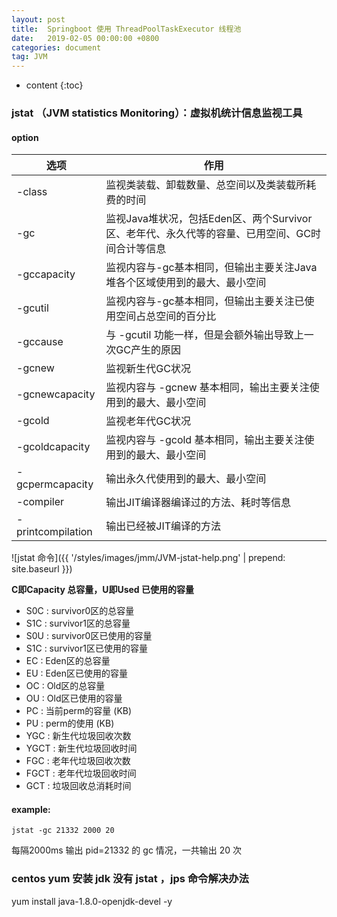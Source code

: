 ```yaml
---
layout: post
title:  Springboot 使用 ThreadPoolTaskExecutor 线程池
date:   2019-02-05 00:00:00 +0800
categories: document
tag: JVM
---
```


* content
{:toc}


### jstat （JVM statistics Monitoring）：虚拟机统计信息监视工具

#### option
选项 | 作用
--- | ---
-class | 监视类装载、卸载数量、总空间以及类装载所耗费的时间
-gc | 监视Java堆状况，包括Eden区、两个Survivor区、老年代、永久代等的容量、已用空间、GC时间合计等信息 
-gccapacity | 监视内容与-gc基本相同，但输出主要关注Java堆各个区域使用到的最大、最小空间 
-gcutil | 监视内容与-gc基本相同，但输出主要关注已使用空间占总空间的百分比
-gccause | 与 -gcutil 功能一样，但是会额外输出导致上一次GC产生的原因
-gcnew | 监视新生代GC状况
-gcnewcapacity | 监视内容与 -gcnew 基本相同，输出主要关注使用到的最大、最小空间
-gcold  | 监视老年代GC状况
-gcoldcapacity | 监视内容与 -gcold 基本相同，输出主要关注使用到的最大、最小空间
-gcpermcapacity | 输出永久代使用到的最大、最小空间
-compiler | 输出JIT编译器编译过的方法、耗时等信息 
-printcompilation | 输出已经被JIT编译的方法 

![jstat 命令]({{ '/styles/images/jmm/JVM-jstat-help.png' | prepend: site.baseurl  }})


**C即Capacity 总容量，U即Used 已使用的容量**
* S0C : survivor0区的总容量
* S1C : survivor1区的总容量
* S0U : survivor0区已使用的容量
* S1C : survivor1区已使用的容量
* EC : Eden区的总容量
* EU : Eden区已使用的容量
* OC : Old区的总容量
* OU : Old区已使用的容量
* PC : 当前perm的容量 (KB)
* PU : perm的使用 (KB)
* YGC : 新生代垃圾回收次数
* YGCT : 新生代垃圾回收时间
* FGC : 老年代垃圾回收次数
* FGCT : 老年代垃圾回收时间
* GCT : 垃圾回收总消耗时间


#### example:
```jstat -gc 21332 2000 20```

每隔2000ms 输出 pid=21332 的 gc 情况，一共输出 20 次


### centos yum 安装 jdk 没有 jstat ，jps 命令解决办法

yum install java-1.8.0-openjdk-devel -y





